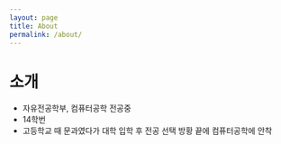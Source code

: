 ```yaml
---
layout: page
title: About
permalink: /about/
---
```


# 소개
- 자유전공학부, 컴퓨터공학 전공중
- 14학번
- 고등학교 때 문과였다가 대학 입학 후 전공 선택 방황 끝에 컴퓨터공학에 안착

